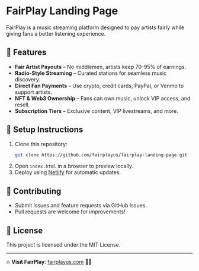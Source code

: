 # FairPlay Landing Page

FairPlay is a music streaming platform designed to pay artists fairly while giving fans a better listening experience.

## 🚀 Features
- **Fair Artist Payouts** – No middlemen, artists keep 70-95% of earnings.
- **Radio-Style Streaming** – Curated stations for seamless music discovery.
- **Direct Fan Payments** – Use crypto, credit cards, PayPal, or Venmo to support artists.
- **NFT & Web3 Ownership** – Fans can own music, unlock VIP access, and resell.
- **Subscription Tiers** – Exclusive content, VIP livestreams, and more.

## 🔧 Setup Instructions
1. Clone this repository:  
   ```bash
   git clone https://github.com/fairplayus/fairplay-landing-page.git
   ```
2. Open `index.html` in a browser to preview locally.
3. Deploy using [Netlify](https://www.netlify.com/) for automatic updates.

## 📢 Contributing
- Submit issues and feature requests via GitHub Issues.
- Pull requests are welcome for improvements!

## 📜 License
This project is licensed under the MIT License.

---

🔥 **Visit FairPlay**: [fairplayus.com](https://fairplayus.com) 🚀🎶

